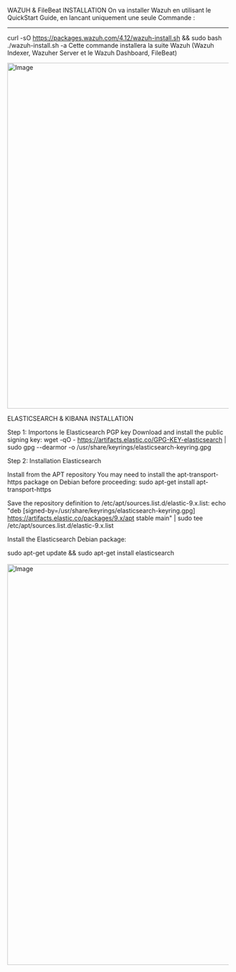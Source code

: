 WAZUH & FileBeat INSTALLATION
On va installer Wazuh en utilisant le QuickStart Guide, 
en lancant uniquement une seule Commande :
----                -----            ----          ----           ----          ----
curl -sO https://packages.wazuh.com/4.12/wazuh-install.sh && sudo bash ./wazuh-install.sh -a
 Cette commande installera la suite Wazuh (Wazuh Indexer, Wazuher Server et le Wazuh Dashboard, FileBeat)

<img width="1499" height="785" alt="Image" src="https://github.com/user-attachments/assets/d13710eb-8f0a-4bba-bec4-9cbc9530fb4f" />

ELASTICSEARCH & KIBANA INSTALLATION

Step 1: Importons le Elasticsearch PGP key
Download and install the public signing key: wget -qO - https://artifacts.elastic.co/GPG-KEY-elasticsearch | sudo gpg --dearmor -o /usr/share/keyrings/elasticsearch-keyring.gpg

Step 2: Installation Elasticsearch

Install from the APT repository
You may need to install the apt-transport-https package on Debian before proceeding:
sudo apt-get install apt-transport-https

Save the repository definition to /etc/apt/sources.list.d/elastic-9.x.list:
echo "deb [signed-by=/usr/share/keyrings/elasticsearch-keyring.gpg] https://artifacts.elastic.co/packages/9.x/apt stable main" | sudo tee /etc/apt/sources.list.d/elastic-9.x.list


Install the Elasticsearch Debian package:

sudo apt-get update && sudo apt-get install elasticsearch <br> </br>
<img width="1457" height="910" alt="Image" src="https://github.com/user-attachments/assets/7ad17b72-4b2a-49c7-a750-9369650e449c" />

